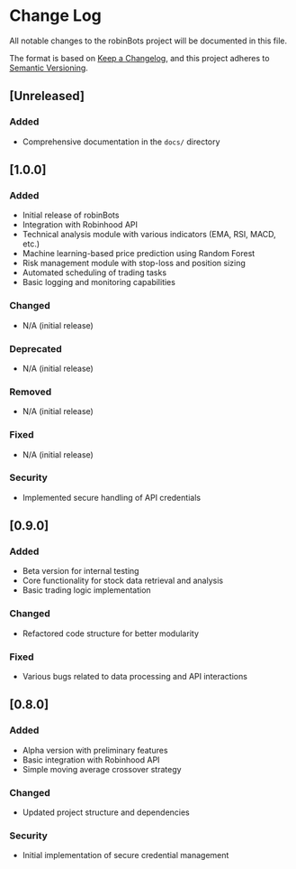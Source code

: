 # Change Log

All notable changes to the robinBots project will be documented in this file.

The format is based on [Keep a Changelog](https://keepachangelog.com/en/1.0.0/),
and this project adheres to [Semantic Versioning](https://semver.org/spec/v2.0.0.html).

## [Unreleased]

### Added
- Comprehensive documentation in the `docs/` directory

## [1.0.0] 

### Added
- Initial release of robinBots
- Integration with Robinhood API
- Technical analysis module with various indicators (EMA, RSI, MACD, etc.)
- Machine learning-based price prediction using Random Forest
- Risk management module with stop-loss and position sizing
- Automated scheduling of trading tasks
- Basic logging and monitoring capabilities

### Changed
- N/A (initial release)

### Deprecated
- N/A (initial release)

### Removed
- N/A (initial release)

### Fixed
- N/A (initial release)

### Security
- Implemented secure handling of API credentials

## [0.9.0] 

### Added
- Beta version for internal testing
- Core functionality for stock data retrieval and analysis
- Basic trading logic implementation

### Changed
- Refactored code structure for better modularity

### Fixed
- Various bugs related to data processing and API interactions

## [0.8.0] 

### Added
- Alpha version with preliminary features
- Basic integration with Robinhood API
- Simple moving average crossover strategy

### Changed
- Updated project structure and dependencies

### Security
- Initial implementation of secure credential management
